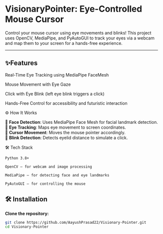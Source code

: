 # VisionaryPointer: Eye-Controlled Mouse Cursor

Control your mouse cursor using eye movements and blinks!
This project uses OpenCV, MediaPipe, and PyAutoGUI to track your eyes via a webcam and map them to your screen for a hands-free experience.

---

## ✨Features

Real-Time Eye Tracking using MediaPipe FaceMesh

Mouse Movement with Eye Gaze

Click with Eye Blink (left eye blink triggers a click)

Hands-Free Control for accessibility and futuristic interaction

⚙️ How It Works

🔹 **Face Detection**: Uses MediaPipe Face Mesh for facial landmark detection.  
🔹 **Eye Tracking**: Maps eye movement to screen coordinates.  
🔹 **Cursor Movement**: Moves the mouse pointer accordingly.  
🔹 **Blink Detection**: Detects eyelid distance to simulate a click.  

🛠️ Tech Stack
```
Python 3.8+

OpenCV – for webcam and image processing

MediaPipe – for detecting face and eye landmarks

PyAutoGUI – for controlling the mouse
```

## 🛠️ Installation

**Clone the repository:**

```bash
git clone https://github.com/AayushPrasad22/Visionary-Pointer.git
cd Visionary-Pointer
